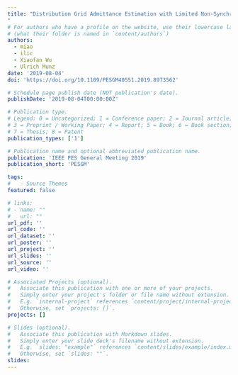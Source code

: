 ```yaml
---
title: "Distribution Grid Admittance Estimation with Limited Non-Synchronized Measurements
"
# For authors who have a profile on the website, use their lowercase last name
# (what their folder is named in `content/authors`)
authors:
  - miao
  - ilic
  - Xiaofan Wu
  - Ulrich Munz
date: '2019-08-04'
doi: 'https://doi.org/10.1109/PESGM40551.2019.8973562'

# Schedule page publish date (NOT publication's date).
publishDate: '2019-08-04T00:00:00Z'

# Publication type.
# Legend: 0 = Uncategorized; 1 = Conference paper; 2 = Journal article;
# 3 = Preprint / Working Paper; 4 = Report; 5 = Book; 6 = Book section;
# 7 = Thesis; 8 = Patent
publication_types: ['1']

# Publication name and optional abbreviated publication name.
publication: 'IEEE PES General Meeting 2019'
publication_short: 'PESGM'

tags:
#   - Source Themes
featured: false

# links:
# - name: ""
#   url: ""
url_pdf: ''
url_code: ''
url_dataset: ''
url_poster: ''
url_project: ''
url_slides: ''
url_source: ''
url_video: ''

# Associated Projects (optional).
#   Associate this publication with one or more of your projects.
#   Simply enter your project's folder or file name without extension.
#   E.g. `internal-project` references `content/project/internal-project/index.md`.
#   Otherwise, set `projects: []`.
projects: []

# Slides (optional).
#   Associate this publication with Markdown slides.
#   Simply enter your slide deck's filename without extension.
#   E.g. `slides: "example"` references `content/slides/example/index.md`.
#   Otherwise, set `slides: ""`.
slides:
---
```

